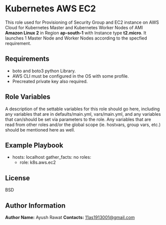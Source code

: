 # Kubernetes AWS EC2  

This role used for Provisioning of  Security Group and  EC2 instance on AWS Cloud for Kubernetes Master and Kubernetes Worker Nodes of AMI **Amazon Linux 2** in Region **ap-south-1**  with Instance type **t2.micro**. It launches 1 Master Node and Worker Nodes according to the specfied requirement.

## Requirements

- boto and boto3 python Library.
- AWS CLI must be configured in the OS with some profile.
- Precreated private key also required. 

## Role Variables
A description of the settable variables for this role should go here, including any variables that are in defaults/main.yml, vars/main.yml, and any variables that can/should be set via parameters to the role. Any variables that are read from other roles and/or the global scope (ie. hostvars, group vars, etc.) should be mentioned here as well.


## Example Playbook

- hosts: localhost
  gather_facts: no
  roles:
    - role: k8s.aws.ec2

## License
BSD
## Author Information
  **Author Name:**   Ayush Rawat
  **Contacts:** 11as1913001@gmail.com

